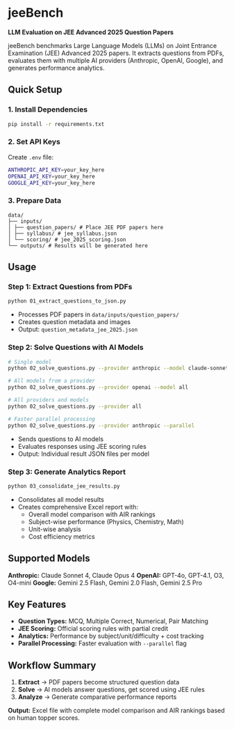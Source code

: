 # jeeBench

**LLM Evaluation on JEE Advanced 2025 Question Papers**

jeeBench benchmarks Large Language Models (LLMs) on Joint Entrance Examination (JEE) Advanced 2025 papers. It extracts questions from PDFs, evaluates them with multiple AI providers (Anthropic, OpenAI, Google), and generates performance analytics.

## Quick Setup

### 1. Install Dependencies
```bash
pip install -r requirements.txt
```

### 2. Set API Keys
Create `.env` file:
```bash
ANTHROPIC_API_KEY=your_key_here
OPENAI_API_KEY=your_key_here
GOOGLE_API_KEY=your_key_here
```

### 3. Prepare Data
```
data/
├── inputs/
│ ├── question_papers/ # Place JEE PDF papers here
│ ├── syllabus/ # jee_syllabus.json
│ └── scoring/ # jee_2025_scoring.json
└── outputs/ # Results will be generated here
```
## Usage

### Step 1: Extract Questions from PDFs
```bash
python 01_extract_questions_to_json.py
```
- Processes PDF papers in `data/inputs/question_papers/`
- Creates question metadata and images
- Output: `question_metadata_jee_2025.json`

### Step 2: Solve Questions with AI Models
```bash
# Single model
python 02_solve_questions.py --provider anthropic --model claude-sonnet-4-20250514

# All models from a provider
python 02_solve_questions.py --provider openai --model all

# All providers and models
python 02_solve_questions.py --provider all

# Faster parallel processing
python 02_solve_questions.py --provider anthropic --parallel
```
- Sends questions to AI models
- Evaluates responses using JEE scoring rules
- Output: Individual result JSON files per model

### Step 3: Generate Analytics Report
```bash
python 03_consolidate_jee_results.py
```
- Consolidates all model results
- Creates comprehensive Excel report with:
  - Overall model comparison with AIR rankings
  - Subject-wise performance (Physics, Chemistry, Math)
  - Unit-wise analysis
  - Cost efficiency metrics

## Supported Models

**Anthropic:** Claude Sonnet 4, Claude Opus 4
**OpenAI:** GPT-4o, GPT-4.1, O3, O4-mini
**Google:** Gemini 2.5 Flash, Gemini 2.0 Flash, Gemini 2.5 Pro

## Key Features

- **Question Types:** MCQ, Multiple Correct, Numerical, Pair Matching
- **JEE Scoring:** Official scoring rules with partial credit
- **Analytics:** Performance by subject/unit/difficulty + cost tracking
- **Parallel Processing:** Faster evaluation with `--parallel` flag

## Workflow Summary

1. **Extract** → PDF papers become structured question data
2. **Solve** → AI models answer questions, get scored using JEE rules
3. **Analyze** → Generate comparative performance reports

**Output:** Excel file with complete model comparison and AIR rankings based on human topper scores.
